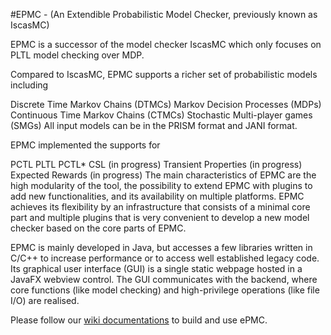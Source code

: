 #EPMC - (An Extendible Probabilistic Model Checker, previously known as IscasMC)

EPMC is a successor of the model checker IscasMC which only focuses on PLTL model checking over MDP.

Compared to IscasMC, EPMC supports a richer set of probabilistic models including

Discrete Time Markov Chains (DTMCs)
Markov Decision Processes (MDPs)
Continuous Time Markov Chains (CTMCs)
Stochastic Multi-player games (SMGs)
All input models can be in the PRISM format and JANI format.

EPMC implemented the supports for

PCTL
PLTL
PCTL*
CSL (in progress)
Transient Properties (in progress)
Expected Rewards (in progress)
The main characteristics of EPMC are the high modularity of the tool, the possibility to extend EPMC with plugins to add new functionalities, and its availability on multiple platforms. EPMC achieves its flexibility by an infrastructure that consists of a minimal core part and multiple plugins that is very convenient to develop a new model checker based on the core parts of EPMC.

EPMC is mainly developed in Java, but accesses a few libraries written in C/C++ to increase performance or to access well established legacy code. Its graphical user interface (GUI) is a single static webpage hosted in a JavaFX webview control. The GUI communicates with the backend, where core functions (like model checking) and high-privilege operations (like file I/O) are realised.

Please follow our [wiki documentations](../../wiki/Documentations) to build and use ePMC.
